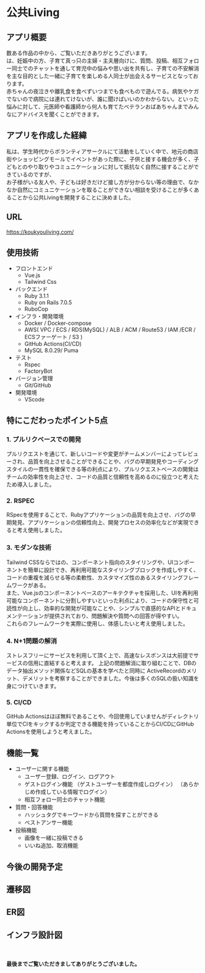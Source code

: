 # 公共Living
## アプリ概要
数ある作品の中から、ご覧いただきありがとうございます。<br>
は、妊娠中の方、子育て真っ只の主婦・主夫層向けに、質問、投稿、相互フォロー同士でのチャットを通して育児中の悩みや思い出を共有し、子育ての不安解消を主な目的とした一緒に子育てを楽しめる人同士が出会えるサービスとなっております。<br>
赤ちゃんの夜泣きや離乳食を食べずいつまでも食べもので遊んでる。病気やケガでないので病院には連れてけないが、誰に聞けばいいのかわからない。といった悩みに対して、元医師や看護師から何人も育てたベテランおばあちゃんまでみんなにアドバイスを聞くことができます。<br>

## アプリを作成した経緯
私は、学生時代からボランティアサークルにて活動をしていく中で、地元の商店街やショッピングモールでイベントがあった際に、子供と接する機会が多く、子どもとのやり取りやコミュニケーションに対して抵抗なく自然に接することができているのですが、<br>
お子様がいる友人や、子どもは好きだけど接し方が分からない等の理由で、なかなか自然にコミュニケーションを取ることができない相談を受けることが多くあることから公共Livingを開発することに決めました。

## URL
https://koukyouliving.com/

## 使用技術
- フロントエンド
  - Vue.js
  - Tailwind Css
- バックエンド
  - Ruby 3.1.1
  - Ruby on Rails 7.0.5
  - RuboCop
- インフラ・開発環境
  - Docker / Docker-compose
  - AWS( VPC / ECS / RDS(MySQL) / ALB / ACM / Route53 / IAM /ECR / ECSファーゲート / S3 )
  - GitHub Actions(CI/CD)
  - MySQL 8.0.29/ Puma
- テスト
  - Rspec
  - FactoryBot
- バージョン管理
  - Git/GitHub
- 開発環境
  - VScode

## 特にこだわったポイント5点
### <strong>1. プルリクベースでの開発</strong>
プルリクエストを通じて、新しいコードや変更がチームメンバーによってレビューされ、品質を向上させることができることや、バグの早期発見やコーディングスタイルの一貫性を確保できる等の利点により、プルリクエストベースの開発はチームの効率性を向上させ、コードの品質と信頼性を高めるのに役立つと考えたため導入しました。

### <strong>2. RSPEC</strong>
RSpecを使用することで、Rubyアプリケーションの品質を向上させ、バグの早期発見、アプリケーションの信頼性向上、開発プロセスの効率化などが実現できると考え使用しました。

### <strong>3. モダンな技術</strong>
Tailwind CSSならではの、コンポーネント指向のスタイリングや、UIコンポーネントを簡単に設計でき、再利用可能なスタイリングブロックを作成しやすく、コードの重複を減らせる等の柔軟性、カスタマイズ性のあるスタイリングフレームワークがある。<br>
また、Vue.jsのコンポーネントベースのアーキテクチャを採用した、UIを再利用可能なコンポーネントに分割しやすいといった利点により、コードの保守性と可読性が向上し、効率的な開発が可能なことや、シンプルで直感的なAPIとドキュメンテーションが提供されており、問題解決や質問への回答が得やすい。<br>
これらのフレームワークを実際に使用し、体感したいと考え使用しました。<br>

### <strong>4. N+1問題の解消</strong>
ストレスフリーにサービスを利用して頂く上で、高速なレスポンスは大前提でサービスの信用に直結すると考えます。 上記の問題解消に取り組むことで、DBのデータ抽出メソッド関係などSQLの基本を学べたと同時に ActiveRecordのメリット、デメリットを考察することができました。今後は多くのSQLの扱い知識を身につけていきます。

### <strong>5. CI/CD</strong>
GitHub Actionsはほぼ無料であることや、今回使用していませんがディレクトリ単位でCIをキックするか判定できる機能を持っていることからCI/CDにGitHub Actionsを使用しようと考えました。

## 機能一覧
- ユーザーに関する機能
  - ユーザー登録、ログイン、ログアウト
  - ゲストログイン機能
    （ゲストユーザーを都度作成しログイン）
    （あらかじめ作成している情報でログイン）
  - 相互フォロー同士のチャット機能
- 質問・回答機能
  - ハッシュタグでキーワードから質問を探すことができる
  - ベストアンサー機能
- 投稿機能
  - 画像を一緒に投稿できる
  - いいね追加、取消機能

## 今後の開発予定

## 遷移図
<!-- <img src= '/README_images/Transition_diagram.png'> -->

## ER図
<!-- <img src= '/README_images/ER.png' > -->

## インフラ設計図
<!-- <img src= '/README_images/infra.png' > -->

<br><br>
<strong>最後までご覧いただきましてありがとうございました。</strong>
